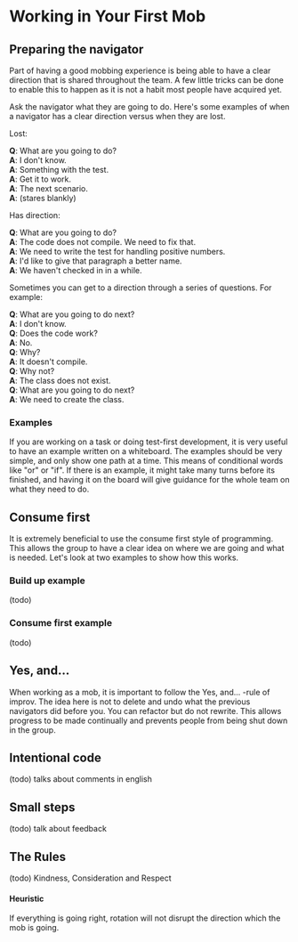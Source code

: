 # Working in Your First Mob

## Preparing the navigator

Part of having a good mobbing experience is being able to have a clear direction that is shared throughout the team. A few little tricks can be done to enable this to happen as it is not a habit most people have acquired yet. 

Ask the navigator what they are going to do. Here's some examples of when a navigator has a clear direction versus when they are lost. 

Lost:

**Q**: What are you going to do?  
**A**: I don't know.   
**A**: Something with the test.   
**A**: Get it to work.   
**A**: The next scenario.   
**A**: (stares blankly)

Has direction: 

**Q**: What are you going to do?  
**A**: The code does not compile. We need to fix that.  
**A**: We need to write the test for handling positive numbers.  
**A**: I'd like to give that paragraph a better name.  
**A**: We haven't checked in in a while.  

Sometimes you can get to a direction through a series of questions. For example:

**Q**: What are you going to do next?  
**A**: I don't know.   
**Q**: Does the code work?  
**A**: No.  
**Q**: Why?  
**A**: It doesn't compile.   
**Q**: Why not?  
**A**: The class does not exist.   
**Q**: What are you going to do next?  
**A**: We need to create the class. 

### Examples

If you are working on a task or doing test-first development, it is very useful to have an example written on a whiteboard. The examples should be very simple, and only show one path at a time. This means of conditional words like "or" or "if". If there is an example, it might take many turns before its finished, and having it on the board will give guidance for the whole team on what they need to do. 

## Consume first

It is extremely beneficial to use the consume first style of programming. This allows the group to have a clear idea on where we are going and what is needed. Let's look at two examples to show how this works. 

### Build up example

(todo)

### Consume first example

(todo) 

## Yes, and... 

When working as a mob, it is important to follow the Yes, and... -rule of improv. The idea here is not to delete and undo what the previous navigators did before you. You can refactor but do not rewrite. This allows progress to be made continually and prevents people from being shut down in the group. 

## Intentional code

(todo) talks about comments in english

## Small steps

(todo) talk about feedback

## The Rules

(todo) Kindness, Consideration and Respect

#### Heuristic

If everything is going right, rotation will not disrupt the direction which the mob is going. 

